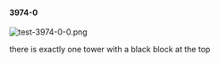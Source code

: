 #### 3974-0
![test-3974-0-0.png](https://github.com/lil-lab/nlvr/raw/master/nlvr/test/images/0/test-3974-0-0.png "test-3974-0-0.png")

there is exactly one tower with a black block at the top
